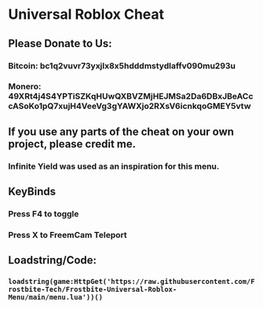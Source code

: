 # Universal Roblox Cheat

## Please Donate to Us:
### Bitcoin: bc1q2vuvr73yxjlx8x5hdddmstydlaffv090mu293u
### Monero: 49XRt4j4S4YPTiSZKqHUwQXBVZMjHEJMSa2Da6DBxJBeACccASoKo1pQ7xujH4VeeVg3gYAWXjo2RXsV6icnkqoGMEY5vtw

## If you use any parts of the cheat on your own project, please credit me.
### Infinite Yield was used as an inspiration for this menu.

## KeyBinds
### Press F4 to toggle
### Press X to FreemCam Teleport

## Loadstring/Code:
### ```loadstring(game:HttpGet('https://raw.githubusercontent.com/Frostbite-Tech/Frostbite-Universal-Roblox-Menu/main/menu.lua'))()```
